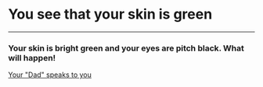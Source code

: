 # You see that your skin is green
---

### Your skin is bright green and your eyes are pitch black. What will happen!

[Your "Dad" speaks to you](language.md)
